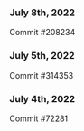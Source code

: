 ### July 8th, 2022

Commit #208234

### July 5th, 2022

Commit #314353


### July 4th, 2022

Commit #72281

